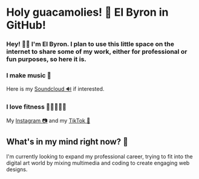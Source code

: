 # Holy guacamolies! 🥑 El Byron in GitHub!

### Hey! 👋🏼 I'm El Byron. I plan to use this little space on the internet to share some of my work, either for professional or fun purposes, so here it is.

### I make music 🎼
Here is my [Soundcloud 🔊](https://soundcloud.com/esebyron/tracks) if interested.

### I love fitness 🏋🏼‍♂️💪🏼 
My [Instagram 📷](https://www.instagram.com/esebyron/) and my [TikTok 🎵](https://www.tiktok.com/@monstruosdelamasa)

## What's in my mind right now? 💭

I'm currently looking to expand my professional career, trying to fit into the  digital art world by mixing multimedia and coding to create engaging web designs.

